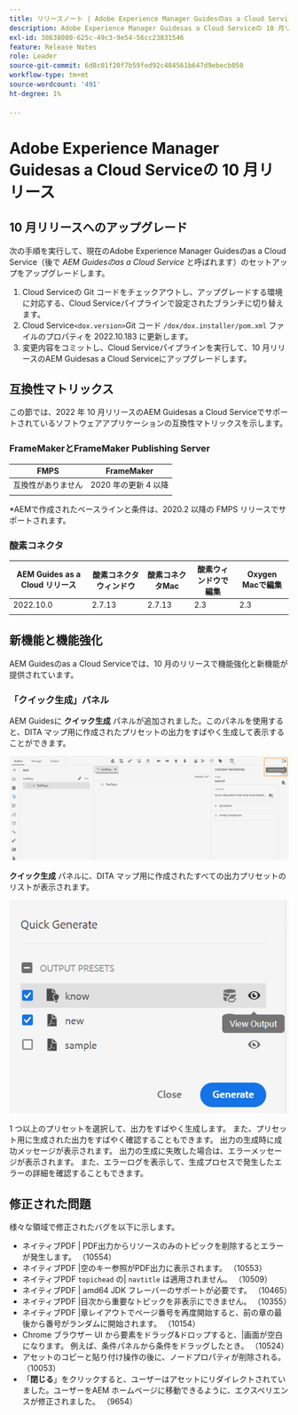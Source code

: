 ```yaml
---
title: リリースノート | Adobe Experience Manager Guidesのas a Cloud Service、2022 年 10 月リリース
description: Adobe Experience Manager Guidesas a Cloud Serviceの 10 月リリース
exl-id: 38638080-625c-49c3-9e54-56cc23831546
feature: Release Notes
role: Leader
source-git-commit: 6d8c01f20f7b59fed92c404561b647d9ebecb050
workflow-type: tm+mt
source-wordcount: '491'
ht-degree: 1%

---
```


# Adobe Experience Manager Guidesas a Cloud Serviceの 10 月リリース

## 10 月リリースへのアップグレード

次の手順を実行して、現在のAdobe Experience Manager Guidesのas a Cloud Service（後で *AEM Guidesのas a Cloud Service* と呼ばれます）のセットアップをアップグレードします。
1. Cloud Serviceの Git コードをチェックアウトし、アップグレードする環境に対応する、Cloud Serviceパイプラインで設定されたブランチに切り替えます。
1. Cloud Service`<dox.version>`Git コード `/dox/dox.installer/pom.xml` ファイルのプロパティを 2022.10.183 に更新します。
1. 変更内容をコミットし、Cloud Serviceパイプラインを実行して、10 月リリースのAEM Guidesas a Cloud Serviceにアップグレードします。

## 互換性マトリックス

この節では、2022 年 10 月リリースのAEM Guidesas a Cloud Serviceでサポートされているソフトウェアアプリケーションの互換性マトリックスを示します。

### FrameMakerとFrameMaker Publishing Server

| FMPS | FrameMaker |
| --- | --- |
| 互換性がありません | 2020 年の更新 4 以降 |
| | |

*AEMで作成されたベースラインと条件は、2020.2 以降の FMPS リリースでサポートされます。

### 酸素コネクタ

| AEM Guides as a Cloud リリース | 酸素コネクタウィンドウ | 酸素コネクタMac | 酸素ウィンドウで編集 | Oxygen Macで編集 |
| --- | --- | --- | --- | --- |
| 2022.10.0 | 2.7.13 | 2.7.13 | 2.3 | 2.3 |
|  |  |  |  |


## 新機能と機能強化

AEM Guidesのas a Cloud Serviceでは、10 月のリリースで機能強化と新機能が提供されています。


### 「クイック生成」パネル

AEM Guidesに **クイック生成** パネルが追加されました。このパネルを使用すると、DITA マップ用に作成されたプリセットの出力をすばやく生成して表示することができます。

![ 「クイック生成」アイコン ](assets/quick-generate-icon.png)

**クイック生成** パネルに、DITA マップ用に作成されたすべての出力プリセットのリストが表示されます。

![ クイック生成パネル ](assets/quick-generate-panel.png)

1 つ以上のプリセットを選択して、出力をすばやく生成します。 また、プリセット用に生成された出力をすばやく確認することもできます。 出力の生成時に成功メッセージが表示されます。 出力の生成に失敗した場合は、エラーメッセージが表示されます。 また、エラーログを表示して、生成プロセスで発生したエラーの詳細を確認することもできます。


## 修正された問題

様々な領域で修正されたバグを以下に示します。

* ネイティブPDF | PDF出力からリソースのみのトピックを削除するとエラーが発生します。 （10554）
* ネイティブPDF |空のキー参照がPDF出力に表示されます。 （10553）
* ネイティブPDF `topichead` の| `navtitle` は適用されません。 （10509）
* ネイティブPDF | amd64 JDK フレーバーのサポートが必要です。 （10465）
* ネイティブPDF |目次から重要なトピックを非表示にできません。 （10355）
* ネイティブPDF |章レイアウトでページ番号を再度開始すると、前の章の最後から番号がランダムに開始されます。 （10154）
* Chrome ブラウザー UI から要素をドラッグ&amp;ドロップすると、|画面が空白になります。 例えば、条件パネルから条件をドラッグしたとき。 （10524）
* アセットのコピーと貼り付け操作の後に、ノードプロパティが削除される。 （10053）
* 「**閉じる**」をクリックすると、ユーザーはアセットにリダイレクトされていました。ユーザーをAEM ホームページに移動できるように、エクスペリエンスが修正されました。 （9654）
